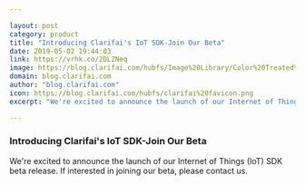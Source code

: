 ```yaml
---

layout: post
category: product
title: "Introducing Clarifai's IoT SDK-Join Our Beta"
date: 2019-05-02 19:44:03
link: https://vrhk.co/2DLZNeq
image: https://blog.clarifai.com/hubfs/Image%20Library/Color%20Treated%20Images/Clarifai_Presentation_Image_laptophands.png#keepProtocol
domain: blog.clarifai.com
author: "blog.clarifai.com"
icon: https://blog.clarifai.com/hubfs/clarifai%20favicon.png
excerpt: "We're excited to announce the launch of our Internet of Things (IoT) SDK beta release. If interested in joining our beta, please contact us."

---
```


### Introducing Clarifai's IoT SDK-Join Our Beta

We're excited to announce the launch of our Internet of Things (IoT) SDK beta release. If interested in joining our beta, please contact us.